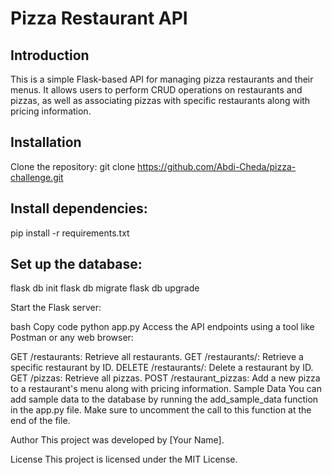 # Pizza Restaurant API
## Introduction
This is a simple Flask-based API for managing pizza restaurants and their menus. It allows users to perform CRUD operations on restaurants and pizzas, as well as associating pizzas with specific restaurants along with pricing information.

## Installation
Clone the repository:
git clone https://github.com/Abdi-Cheda/pizza-challenge.git

## Install dependencies:
pip install -r requirements.txt

## Set up the database:
flask db init
flask db migrate
flask db upgrade

Start the Flask server:

bash
Copy code
python app.py
Access the API endpoints using a tool like Postman or any web browser:

GET /restaurants: Retrieve all restaurants.
GET /restaurants/<id>: Retrieve a specific restaurant by ID.
DELETE /restaurants/<id>: Delete a restaurant by ID.
GET /pizzas: Retrieve all pizzas.
POST /restaurant_pizzas: Add a new pizza to a restaurant's menu along with pricing information.
Sample Data
You can add sample data to the database by running the add_sample_data function in the app.py file. Make sure to uncomment the call to this function at the end of the file.

Author
This project was developed by [Your Name].

License
This project is licensed under the MIT License.